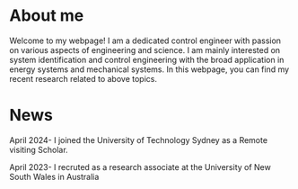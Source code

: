 # About me
Welcome to my webpage! I am a dedicated control engineer with passion on various aspects of engineering and science.
I am mainly interested on system identification and control engineering with the broad application in energy systems and mechanical systems.
In this webpage, you can find my recent research related to above topics.
# News
April 2024- I joined the University of Technology Sydney as a Remote visiting Scholar.

April 2023- I recruted as a research associate at the University of New South Wales in Australia
